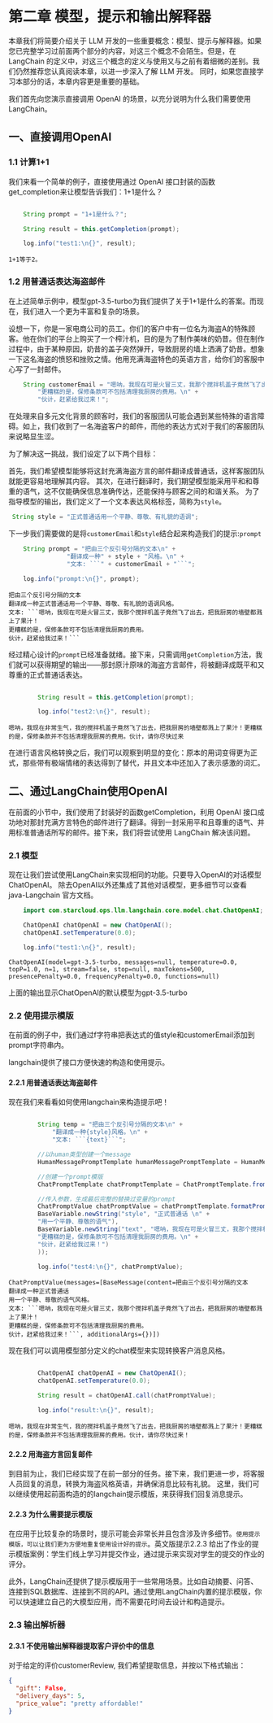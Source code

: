 # 第二章 模型，提示和输出解释器

本章我们将简要介绍关于 LLM 开发的一些重要概念：模型、提示与解释器。如果您已完整学习过前面两个部分的内容，对这三个概念不会陌生。但是，在 LangChain 的定义中，对这三个概念的定义与使用又与之前有着细微的差别。我们仍然推荐您认真阅读本章，以进一步深入了解 LLM 开发。
同时，如果您直接学习本部分的话，本章内容更是重要的基础。

我们首先向您演示直接调用 OpenAI 的场景，以充分说明为什么我们需要使用 LangChain。


## 一、直接调用OpenAI

### 1.1 计算1+1

我们来看一个简单的例子，直接使用通过 OpenAI 接口封装的函数get_completion来让模型告诉我们：1+1是什么？

```java

    String prompt = "1+1是什么？";

    String result = this.getCompletion(prompt);

    log.info("test1:\n{}", result);
```

    1+1等于2。


### 1.2 用普通话表达海盗邮件

在上述简单示例中，模型gpt-3.5-turbo为我们提供了关于1+1是什么的答案。而现在，我们进入一个更为丰富和复杂的场景。

设想一下，你是一家电商公司的员工。你们的客户中有一位名为海盗A的特殊顾客。他在你们的平台上购买了一个榨汁机，目的是为了制作美味的奶昔。但在制作过程中，由于某种原因，奶昔的盖子突然弹开，导致厨房的墙上洒满了奶昔。想象一下这名海盗的愤怒和挫败之情。他用充满海盗特色的英语方言，给你们的客服中心写了一封邮件。

```java
    String customerEmail = "嗯呐，我现在可是火冒三丈，我那个搅拌机盖子竟然飞了出去，把我厨房的墙壁都溅上了果汁！\n" +
        "更糟糕的是，保修条款可不包括清理我厨房的费用。\n" +
        "伙计，赶紧给我过来！";

```


在处理来自多元文化背景的顾客时，我们的客服团队可能会遇到某些特殊的语言障碍。如上，我们收到了一名海盗客户的邮件，而他的表达方式对于我们的客服团队来说略显生涩。

为了解决这一挑战，我们设定了以下两个目标：

首先，我们希望模型能够将这封充满海盗方言的邮件翻译成普通话，这样客服团队就能更容易地理解其内容。
其次，在进行翻译时，我们期望模型能采用平和和尊重的语气，这不仅能确保信息准确传达，还能保持与顾客之间的和谐关系。
为了指导模型的输出，我们定义了一个文本表达风格标签，简称为`style`。

```java
 String style = "正式普通话用一个平静、尊敬、有礼貌的语调";
```

下一步我们需要做的是将`customerEmail`和`style`结合起来构造我们的提示:`prompt`

```java
    String prompt = "把由三个反引号分隔的文本\n" +
                "翻译成一种" + style + "风格。\n" +
                "文本: ```" + customerEmail + "```";

    log.info("prompt:\n{}", prompt);
```
    把由三个反引号分隔的文本
    翻译成一种正式普通话用一个平静、尊敬、有礼貌的语调风格。
    文本: ```嗯呐，我现在可是火冒三丈，我那个搅拌机盖子竟然飞了出去，把我厨房的墙壁都溅上了果汁！
    更糟糕的是，保修条款可不包括清理我厨房的费用。
    伙计，赶紧给我过来！```

经过精心设计的`prompt`已经准备就绪。接下来，只需调用`getCompletion`方法，我们就可以获得期望的输出——那封原汁原味的海盗方言邮件，将被翻译成既平和又尊重的正式普通话表达。

```java

        String result = this.getCompletion(prompt);

        log.info("test2:\n{}", result);
```
    嗯呐，我现在非常生气，我的搅拌机盖子竟然飞了出去，把我厨房的墙壁都溅上了果汁！更糟糕的是，保修条款并不包括清理我厨房的费用。伙计，请你尽快过来

在进行语言风格转换之后，我们可以观察到明显的变化：原本的用词变得更为正式，那些带有极端情绪的表达得到了替代，并且文本中还加入了表示感激的词汇。



## 二、通过LangChain使用OpenAI

在前面的小节中，我们使用了封装好的函数getCompletion，利用 OpenAI 接口成功地对那封充满方言特色的邮件进行了翻译。得到一封采用平和且尊重的语气、并用标准普通话所写的邮件。接下来，我们将尝试使用 LangChain 解决该问题。

### 2.1 模型

现在让我们尝试使用LangChain来实现相同的功能。只要导入OpenAI的对话模型ChatOpenAI。 除去OpenAI以外还集成了其他对话模型，更多细节可以查看 java-Langchain 官方文档。

```java
    import com.starcloud.ops.llm.langchain.core.model.chat.ChatOpenAI;

    ChatOpenAI chatOpenAI = new ChatOpenAI();
    chatOpenAI.setTemperature(0.0);

    log.info("test1:\n{}", result);

```
    ChatOpenAI(model=gpt-3.5-turbo, messages=null, temperature=0.0, topP=1.0, n=1, stream=false, stop=null, maxTokens=500, presencePenalty=0.0, frequencyPenalty=0.0, functions=null)

上面的输出显示ChatOpenAI的默认模型为gpt-3.5-turbo



### 2.2 使用提示模版
在前面的例子中，我们通过f字符串把表达式的值style和customerEmail添加到prompt字符串内。

langchain提供了接口方便快速的构造和使用提示。


#### 2.2.1 用普通话表达海盗邮件

现在我们来看看如何使用langchain来构造提示吧！

```java

        String temp = "把由三个反引号分隔的文本\n" +
            "翻译成一种{style}风格。\n" +
            "文本: ```{text}```";

        //以human类型创建一个message
        HumanMessagePromptTemplate humanMessagePromptTemplate = HumanMessagePromptTemplate.fromTemplate(temp);

        //创建一个prompt模版
        ChatPromptTemplate chatPromptTemplate = ChatPromptTemplate.fromMessages(Arrays.asList(humanMessagePromptTemplate));

        //传入参数，生成最后完整的替换过变量的prompt
        ChatPromptValue chatPromptValue = chatPromptTemplate.formatPrompt(Arrays.asList(
        BaseVariable.newString("style", "正式普通话 \n" +
        "用一个平静、尊敬的语气"),
        BaseVariable.newString("text", "嗯呐，我现在可是火冒三丈，我那个搅拌机盖子竟然飞了出去，把我厨房的墙壁都溅上了果汁！\n" +
        "更糟糕的是，保修条款可不包括清理我厨房的费用。\n" +
        "伙计，赶紧给我过来！")
        ));

        log.info("test4:\n{}", chatPromptValue);
```

    ChatPromptValue(messages=[BaseMessage(content=把由三个反引号分隔的文本
    翻译成一种正式普通话
    用一个平静、尊敬的语气风格。
    文本: ```嗯呐，我现在可是火冒三丈，我那个搅拌机盖子竟然飞了出去，把我厨房的墙壁都溅上了果汁！
    更糟糕的是，保修条款可不包括清理我厨房的费用。
    伙计，赶紧给我过来！```, additionalArgs={})])


现在我们可以调用模型部分定义的chat模型来实现转换客户消息风格。

```java

        ChatOpenAI chatOpenAI = new ChatOpenAI();
        chatOpenAI.setTemperature(0.0);

        String result = chatOpenAI.call(chatPromptValue);

        log.info("result:\n{}", result);
```
    嗯呐，我现在非常生气，我的搅拌机盖子竟然飞了出去，把我厨房的墙壁都溅上了果汁！更糟糕的是，保修条款并不包括清理我厨房的费用。伙计，请你尽快过来！



#### 2.2.2 用海盗方言回复邮件
到目前为止，我们已经实现了在前一部分的任务。接下来，我们更进一步，将客服人员回复的消息，转换为海盗风格英语，并确保消息比较有礼貌。 这里，我们可以继续使用起前面构造的的langchain提示模版，来获得我们回复消息提示。





#### 2.2.3 为什么需要提示模版

在应用于比较复杂的场景时，提示可能会非常长并且包含涉及许多细节。`使用提示模版，可以让我们更为方便地重复使用设计好的提示`。英文版提示2.2.3 给出了作业的提示模版案例：学生们线上学习并提交作业，通过提示来实现对学生的提交的作业的评分。

此外，LangChain还提供了提示模版用于一些常用场景。比如自动摘要、问答、连接到SQL数据库、连接到不同的API。通过使用LangChain内置的提示模版，你可以快速建立自己的大模型应用，而不需要花时间去设计和构造提示。



### 2.3 输出解析器

#### 2.3.1 不使用输出解释器提取客户评价中的信息

对于给定的评价customerReview, 我们希望提取信息，并按以下格式输出：

```json
{
  "gift": False,
  "delivery_days": 5,
  "price_value": "pretty affordable!"
}
```
